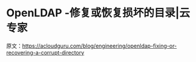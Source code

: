# OpenLDAP -修复或恢复损坏的目录|云专家

原文：<https://acloudguru.com/blog/engineering/openldap-fixing-or-recovering-a-corrupt-directory>
